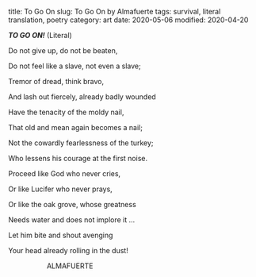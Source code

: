 title: To Go On
slug: To Go On by Almafuerte
tags: survival, literal translation, poetry
category: art
date: 2020-05-06
modified: 2020-04-20

**_TO GO ON!_** (Literal) 

Do not give up, do not be beaten, 

Do not feel like a slave, not even a slave; 

Tremor of dread, think bravo, 

And lash out fiercely, already badly wounded 

Have the tenacity of the moldy nail, 

That old and mean again becomes a nail; 

Not the cowardly fearlessness of the turkey; 

Who lessens his courage at the first noise. 

Proceed like God who never cries, 

Or like Lucifer who never prays, 

Or like the oak grove, whose greatness 

Needs water and does not implore it … 

Let him bite and shout avenging 

Your head already rolling in the dust! 

                              ALMAFUERTE 
